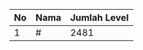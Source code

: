 | No | Nama            | Jumlah Level |
|----|-----------------|--------------|
| 1  | #    |    2481        |

